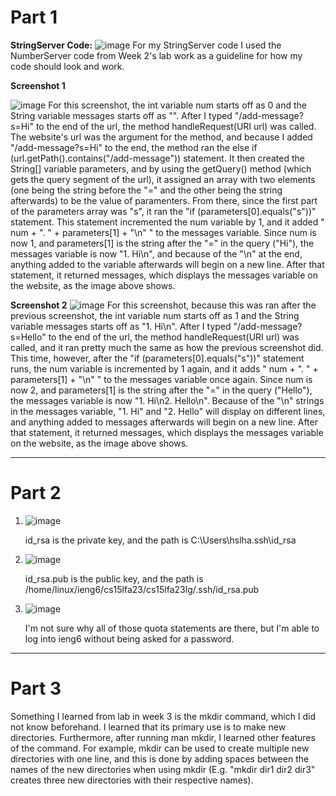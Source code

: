 # Part 1
**StringServer Code:**
![image](https://github.com/howardhamilton1/cse15l-lab-reports/assets/141745300/95481af3-b9d0-4377-a3a6-81082ac5a93c)
For my StringServer code I used the NumberServer code from Week 2's lab work as a guideline for how my code should look and work.

**Screenshot 1**

![image](https://github.com/howardhamilton1/cse15l-lab-reports/assets/141745300/32b71510-1809-4c45-973e-8acaffc3ee4e)
For this screenshot, the int variable num starts off as 0 and the String variable messages starts off as "". After I typed "/add-message?s=Hi" to the end of the url, the  method handleRequest(URI url) was called. The website's url was the argument for the method, and because I added "/add-message?s=Hi" to the end, the method ran the else if (url.getPath().contains("/add-message")) statement. It then created the String[] variable parameters, and by using the getQuery() method (which gets the query segment of the url), it assigned an array with two elements (one being the string before the "=" and the other being the string afterwards) to be the value of paramenters. From there, since the first part of the parameters array was "s", it ran the "if (parameters[0].equals("s"))" statement. This statement incremented the num variable by 1, and it added " num + ". " + parameters[1] + "\n" " to the messages variable. Since num is now 1, and parameters[1] is the string after the "=" in the query ("Hi"), the messages variable is now "1. Hi\n", and because of the "\n" at the end, anything added to the variable afterwards will begin on a new line. After that statement, it returned messages, which displays the messages variable on the website, as the image above shows.


**Screenshot 2**
![image](https://github.com/howardhamilton1/cse15l-lab-reports/assets/141745300/11dbbc4b-c535-4e40-8bb2-a58252e73423)
For this screenshot, because this was ran after the previous screenshot, the int variable num starts off as 1 and the String variable messages starts off as "1. Hi\n". After I typed "/add-message?s=Hello" to the end of the url, the  method handleRequest(URI url) was called, and it ran pretty much the same as how the previous screenshot did. This time, however, after the "if (parameters[0].equals("s"))" statement runs, the num variable is incremented by 1 again, and it adds " num + ". " + parameters[1] + "\n" " to the messages variable once again. Since num is now 2, and parameters[1] is the string after the "=" in the query ("Hello"), the messages variable is now "1. Hi\n2. Hello\n". Because of the "\n" strings in the messages variable, "1. Hi" and "2. Hello" will display on different lines, and anything added to messages afterwards will begin on a new line. After that statement, it returned messages, which displays the messages variable on the website, as the image above shows.

---
# Part 2
1. ![image](https://github.com/howardhamilton1/cse15l-lab-reports/assets/141745300/91d4824c-4820-4fa3-83d0-b50bced46d0c)

    id_rsa is the private key, and the path is C:\Users\hslha\.ssh\id_rsa
2. ![image](https://github.com/howardhamilton1/cse15l-lab-reports/assets/141745300/e0219ed8-b026-4f59-b17d-41cee5fe2075)

    id_rsa.pub is the public key, and the path is /home/linux/ieng6/cs15lfa23/cs15lfa23lg/.ssh/id_rsa.pub
3. ![image](https://github.com/howardhamilton1/cse15l-lab-reports/assets/141745300/b2094abd-a9ce-4a78-a947-d1dee4c63ead)

   I'm not sure why all of those quota statements are there, but I'm able to log into ieng6 without being asked for a password.


---
# Part 3
Something I learned from lab in week 3 is the mkdir command, which I did not know beforehand. I learned that its primary use is to make new directories. Furthermore, after running man mkdir, I learned other features of the command. For example, mkdir can be used to create multiple new directories with one line, and this is done by adding spaces between the names of the new directories when using mkdir (E.g. "mkdir dir1 dir2 dir3" creates three new directories with their respective names).
